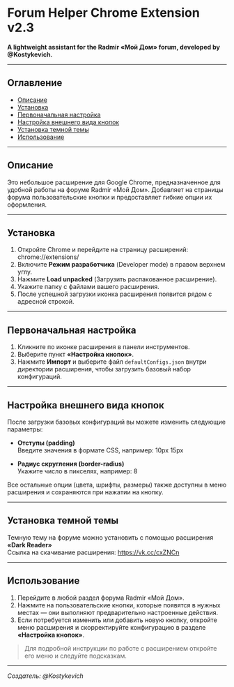 # Forum Helper Chrome Extension v2.3

**A lightweight assistant for the Radmir «Мой Дом» forum, developed by @Kostykevich.**

---

## Оглавление

- [Описание](#описание)
- [Установка](#установка)
- [Первоначальная настройка](#первоначальная-настройка)
- [Настройка внешнего вида кнопок](#настройка-внешнего-вида-кнопок)
- [Установка темной темы](#установка-темной-тему)
- [Использование](#использование)

---

## Описание

Это небольшое расширение для Google Chrome, предназначенное для удобной работы на форуме Radmir «Мой Дом». Добавляет на страницы форума пользовательские кнопки и предоставляет гибкие опции их оформления.  

---

## Установка

1. Откройте Chrome и перейдите на страницу расширений: chrome://extensions/
2. Включите **Режим разработчика** (Developer mode) в правом верхнем углу.  
3. Нажмите **Load unpacked** (Загрузить распакованное расширение).  
4. Укажите папку с файлами вашего расширения.  
5. После успешной загрузки иконка расширения появится рядом с адресной строкой.

---

## Первоначальная настройка

1. Кликните по иконке расширения в панели инструментов.  
2. Выберите пункт **«Настройка кнопок»**.  
3. Нажмите **Импорт** и выберите файл `defaultConfigs.json` внутри директории расширения, чтобы загрузить базовый набор конфигураций.

---

## Настройка внешнего вида кнопок

После загрузки базовых конфигураций вы можете изменить следующие параметры:

- **Отступы (padding)**  
Введите значения в формате CSS, например: 10px 15px

- **Радиус скругления (border-radius)**  
Укажите число в пикселях, например: 8


Все остальные опции (цвета, шрифты, размеры) также доступны в меню расширения и сохраняются при нажатии на кнопку.

---

## Установка темной темы

Темную тему на форуме можно установить с помощью расширения **«Dark Reader»**<br>
Ссылка на скачивание расширения: https://vk.cc/cxZNCn

---

## Использование

1. Перейдите в любой раздел форума Radmir «Мой Дом».  
2. Нажмите на пользовательские кнопки, которые появятся в нужных местах — они выполняют предварительно настроенные действия.  
3. Если потребуется изменить или добавить новую кнопку, откройте меню расширения и скорректируйте конфигурацию в разделе **«Настройка кнопок»**.

> Для подробной инструкции по работе с расширением откройте его меню и следуйте подсказкам.

---

*Создатель: @Kostykevich*

